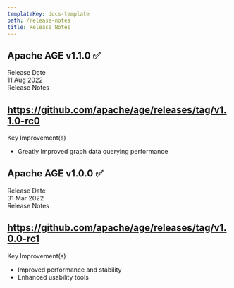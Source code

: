 ```yaml
---
templateKey: docs-template
path: /release-notes
title: Release Notes
---
```

<div class="ReleaseBox">

<section>

## Apache AGE v1.1.0 ✅

Release Date\
11 Aug 2022\
Release Notes

</section>

<section>

## <https://github.com/apache/age/releases/tag/v1.1.0-rc0>

</section>

<section>

Key Improvement(s)
- Greatly Improved graph data querying performance

</section>

</div>

<div class="ReleaseBox">

<section>

## Apache AGE v1.0.0 ✅

Release Date\
31 Mar 2022\
Release Notes

</section>

<section>

## <https://github.com/apache/age/releases/tag/v1.0.0-rc1>

</section>

<section>

Key Improvement(s)
- Improved performance and stability
- Enhanced usability tools

</section>

</div>